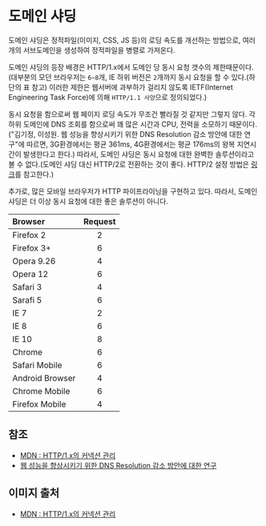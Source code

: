 # 도메인 샤딩
도메인 샤딩은 정적파일(이미지, CSS, JS 등)의 로딩 속도를 개선하는 방법으로, 여러개의 서브도메인을 생성하여 정적파일을 병렬로 가져온다.

도메인 샤딩의 등장 배경은 HTTP/1.x에서 도메인 당 동시 요청 갯수의 제한때문이다. (대부분의 모던 브라우저는 `6~8`개, IE 하위 버전은 `2`개까지 동시 요청을 할 수 있다.(하단의 표 참고) 이러한 제한은 웹서버에 과부하가 걸리지 않도록 IETF(Internet Engineering Task Force)에 의해 `HTTP/1.1 사양`으로 정의되었다.)

동시 요청을 함으로써 웹 페이지 로딩 속도가 무조건 빨라질 것 같지만 그렇지 않다. 각 하위 도메인에 DNS 조회를 함으로써 꽤 많은 시간과 CPU, 전력을 소모하기 때문이다.("김기정, 이성원. 웹 성능을 향상시키기 위한 DNS Resolution 감소 방안에 대한 연구"에 따르면, 3G환경에서는 평균 361ms, 4G환경에서는 평균 176ms의 왕복 지연시간이 발생한다고 한다.) 따라서, 도메인 샤딩은 동시 요청에 대한 완벽한 솔루션이라고 볼 수 없다.(도메인 샤딩 대신 HTTP/2로 전환하는 것이 좋다. HTTP/2 설정 방법은 [링크](https://github.com/wonism/TIL/tree/master/back-end/nginx/http2)를 참고한다.)

추가로, 많은 모바일 브라우저가 HTTP 파이프라이닝을 구현하고 있다. 따라서, 도메인 샤딩은 더 이상 동시 요청에 대한 좋은 솔루션이 아니다.

| Browser         | Request |
|:----------------|:-------:|
| Firefox 2       | 2       |
| Firefox 3+      | 6       |
| Opera 9.26      | 4       |
| Opera 12        | 6       |
| Safari 3        | 4       |
| Sarafi 5        | 6       |
| IE 7            | 2       |
| IE 8            | 6       |
| IE 10           | 8       |
| Chrome          | 6       |
| Safari Mobile   | 6       |
| Android Browser | 4       |
| Chrome Mobile   | 6       |
| Firefox Mobile  | 4       |

## 참조
- [MDN : HTTP/1.x의 커넥션 관리](https://developer.mozilla.org/ko/docs/Web/HTTP/Connection_management_in_HTTP_1.x)
- [웹 성능을 향상시키기 위한 DNS Resolution 감소 방안에 대한 연구](https://www.kics.or.kr/storage/paper/event/winter2014/publish/3D-5.pdf)

## 이미지 출처
- [MDN : HTTP/1.x의 커넥션 관리](https://developer.mozilla.org/ko/docs/Web/HTTP/Connection_management_in_HTTP_1.x)

